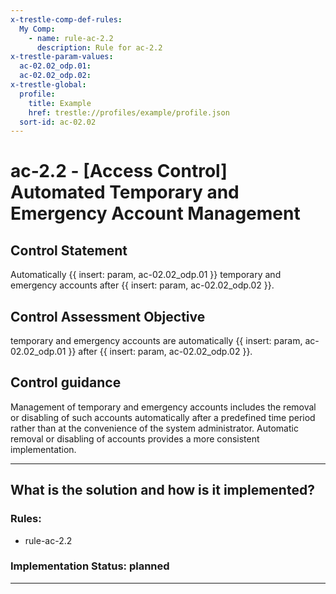 ```yaml
---
x-trestle-comp-def-rules:
  My Comp:
    - name: rule-ac-2.2
      description: Rule for ac-2.2
x-trestle-param-values:
  ac-02.02_odp.01:
  ac-02.02_odp.02:
x-trestle-global:
  profile:
    title: Example
    href: trestle://profiles/example/profile.json
  sort-id: ac-02.02
---
```


# ac-2.2 - \[Access Control\] Automated Temporary and Emergency Account Management

## Control Statement

Automatically {{ insert: param, ac-02.02_odp.01 }} temporary and emergency accounts after {{ insert: param, ac-02.02_odp.02 }}.

## Control Assessment Objective

temporary and emergency accounts are automatically {{ insert: param, ac-02.02_odp.01 }} after {{ insert: param, ac-02.02_odp.02 }}.

## Control guidance

Management of temporary and emergency accounts includes the removal or disabling of such accounts automatically after a predefined time period rather than at the convenience of the system administrator. Automatic removal or disabling of accounts provides a more consistent implementation.

______________________________________________________________________

## What is the solution and how is it implemented?

<!-- For implementation status enter one of: implemented, partial, planned, alternative, not-applicable -->

<!-- Note that the list of rules under ### Rules: is read-only and changes will not be captured after assembly to JSON -->

<!-- Add control implementation description here for control: ac-2.2 -->

### Rules:

  - rule-ac-2.2

### Implementation Status: planned

______________________________________________________________________
